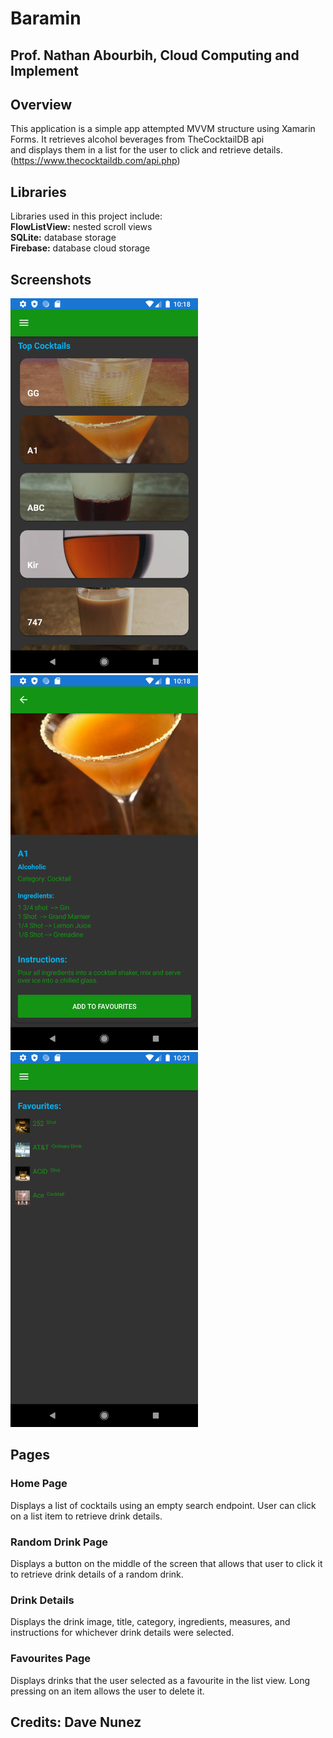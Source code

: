 # Baramin
## Prof. Nathan Abourbih, Cloud Computing and Implement

## Overview
This application is a simple app attempted MVVM structure using Xamarin Forms. It retrieves alcohol beverages from TheCocktailDB api  
and displays them in a list for the user to click and retrieve details.(https://www.thecocktaildb.com/api.php)  

## Libraries
Libraries used in this project include:  
**FlowListView:** nested scroll views  
**SQLite:** database storage  
**Firebase:** database cloud storage  

## Screenshots
<p float="left">
  <img src="./screenshots/bartender_home.png" width="300" height="600">
  <img src="./screenshots/bartender_details.png" width="300" height="600">
  <img src="./screenshots/bartender_favourites.png" width="300" height="600">
</p>

## Pages  

### Home Page  
Displays a list of cocktails using an empty search endpoint. User can click on a list item to retrieve drink details.  

### Random Drink Page  
Displays a button on the middle of the screen that allows that user to click it to retrieve drink details of a random drink.  

### Drink Details
Displays the drink image, title, category, ingredients, measures, and instructions for whichever drink details were selected.  

### Favourites Page
Displays drinks that the user selected as a favourite in the list view. Long pressing on an item allows the user to delete it.  


## Credits: Dave Nunez
